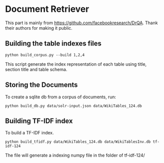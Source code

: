 # Document Retriever
This part is mainly from https://github.com/facebookresearch/DrQA. Thank their authors for making it public.


## Building the table indexes files
```
python build_corpus.py --build 1,2,4
```
This script generate the index representation of each table using title, section title and table schema.

## Storing the Documents
To create a sqlite db from a corpus of documents, run:
```
python build_db.py data/solr-input.json data/WikiTables_124.db
```

## Building TF-IDF index
To build a TF-IDF index.
```
python build_tfidf.py data/WikiTables_124.db data/WikiTablesInv.db tf-idf-124
```
The file will generate a indexing numpy file in the folder of tf-idf-124/
